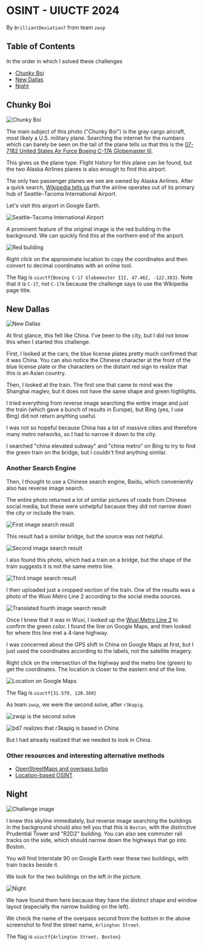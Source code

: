 # OSINT - UIUCTF 2024

By `BrilliantDeviation7` from team `zwsp`

## Table of Contents

In the order in which I solved these challenges

- [Chunky Boi](#chunky-boi)
- [New Dallas](#new-dallas)
- [Night](#night)

## Chunky Boi

![Chunky Boi](images/chunky_boi.jpg)

The main subject of this photo ("Chunky Boi") is the gray cargo aircraft, most likely a U.S. military plane. Searching the internet for the numbers which can barely be seen on the tail of the plane tells us that this is the [07-7182 United States Air Force Boeing C-17A Globemaster III](https://www.planespotters.net/airframe/boeing-c-17a-globemaster-iii-07-7182-united-states-air-force/e24v2d).

This gives us the plane type. Flight history for this plane can be found, but the two Alaska Airlines planes is also enough to find this airport.

The only two passenger planes we see are owned by Alaska Airlines. After a quick search, [Wikipedia tells us](https://en.wikipedia.org/wiki/Alaska_Airlines) that the airline operates out of its primary hub of Seattle–Tacoma International Airport.

Let's visit this airport in Google Earth.

![Seattle–Tacoma International Airport](images/seatac_airport.png)

A prominent feature of the original image is the red building in the background. We can quickly find this at the northern end of the airport.

![Red building](images/chunky_boi_red_building.png)

Right click on the approximate location to copy the coordinates and then convert to decimal coordinates with an online tool.

The flag is `uiuctf{Boeing C-17 Globemaster III, 47.462, -122.303}`. Note that it is `C-17`, not `C-17A` because the challenge says to use the Wikipedia page title.

## New Dallas

![New Dallas](images/new_dallas.jpg)

At first glance, this felt like China. I've been to the city, but I did not know this when I started this challenge.

First, I looked at the cars; the blue license plates pretty much confirmed that it was China. You can also notice the Chinese character at the front of the blue license plate or the characters on the distant red sign to realize that this is an Asian country.

Then, I looked at the train. The first one that came to mind was the Shanghai maglev, but it does not have the same shape and green highlights.

I tried everything from reverse image searching the entire image and just the train (which gave a bunch of results in Europe), but Bing (yes, I use Bing) did not return anything useful.

I was not so hopeful because China has a lot of massive cities and therefore many metro networks, so I had to narrow it down to the city.

I searched "china elevated subway" and "china metro" on Bing to try to find the green train on the bridge, but I couldn't find anything similar.

### Another Search Engine

Then, I thought to use a Chinese search engine, Baidu, which conveniently also has reverse image search.

The entire photo returned a lot of similar pictures of roads from Chinese social media, but these were unhelpful because they did not narrow down the city or include the train.

![First image search result](images/new_dallas_image_search_1.png)

This result had a similar bridge, but the source was not helpful.

![Second image search result](images/new_dallas_image_search_2.png)

I also found this photo, which had a train on a bridge, but the shape of the train suggests it is not the same metro line.

![Third image search result](images/new_dallas_image_search_3.png)

I then uploaded just a cropped section of the train. One of the results was a photo of the Wuxi Metro Line 2 according to the social media sources.

![Translated fourth image search result](images/new_dallas_image_search_4_en.png)

Once I knew that it was in Wuxi, I looked up the [Wuxi Metro Line 2](<https://en.wikipedia.org/wiki/Line_2_(Wuxi_Metro)>) to confirm the green color. I found the line on Google Maps, and then looked for where this line met a 4-lane highway.

I was concerned about the GPS shift in China on Google Maps at first, but I just used the coordinates according to the labels, not the satellite imagery.

Right click on the intersection of the highway and the metro line (green) to get the coordinates. The location is closer to the eastern end of the line.

![Location on Google Maps](images/new_dallas_location.png)

The flag is `uiuctf{31.579, 120.388}`

As team `zwsp`, we were the second solve, after `r3kapig`.

![zwsp is the second solve](images/new_dallas_solves.png)

![bd7 realizes that r3kapig is based in China](images/r3kapig.png)

But I had already realized that we needed to look in China.

### Other resources and interesting alternative methods

- [OpenStreetMaps and overpass turbo](https://discord.com/channels/722150434566963293/1257123787397398541/1257124697607241748)
- [Location-based OSINT](https://sigpwny.com/meetings/sp2024/2024-04-14/)

## Night

![Challenge image](images/night.jpg)

I knew this skyline immediately, but reverse image searching the buildings in the background should also tell you that this is `Boston`, with the distinctive Prudential Tower and "R2D2" building. You can also see commuter rail tracks on the side, which should narrow down the highways that go into Boston.

You will find Interstate 90 on Google Earth near these two buildings, with train tracks beside it.

We look for the two buildings on the left in the picture.

![Night](images/night_location.png)

We have found them here because they have the distinct shape and window layout (especially the narrow building on the left).

We check the name of the overpass second from the bottom in the above screenshot to find the street name, `Arlington Street`.

The flag is `uiuctf{Arlington Street, Boston}`
